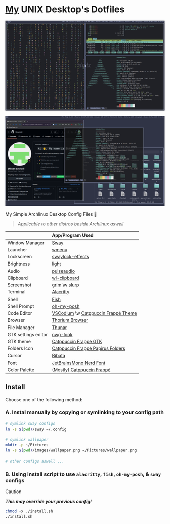 # [My](https://github.com/ikhsan3adi) UNIX Desktop's Dotfiles

![Preview](preview.png)

![Preview 1](preview_1.png)

My Simple Archlinux Desktop Config Files 🍚

> _Applicable to other distros beside Archlinux aswell_

|                     | App/Program Used                                                                                                                                   |
| :------------------ | :------------------------------------------------------------------------------------------------------------------------------------------------- |
| Window Manager      | [Sway](https://swaywm.org/)                                                                                                                        |
| Launcher            | [wmenu](https://github.com/dixonwille/wmenu)                                                                                                       |
| Lockscreen          | [swaylock-effects](https://github.com/mortie/swaylock-effects)                                                                                     |
| Brightness          | [light](https://gitlab.com/dpeukert/light)                                                                                                         |
| Audio               | [pulseaudio](https://www.freedesktop.org/wiki/Software/PulseAudio/)                                                                                |
| Clipboard           | [wl-clipboard](https://github.com/bugaevc/wl-clipboard)                                                                                            |
| Screenshot          | [grim](https://gitlab.freedesktop.org/emersion/grim) \w [slurp](https://github.com/emersion/slurp)                                                 |
| Terminal            | [Alacritty](https://github.com/alacritty/alacritty)                                                                                                |
| Shell               | [Fish](https://fishshell.com/)                                                                                                                     |
| Shell Prompt        | [oh-my-posh](https://ohmyposh.dev/)                                                                                                                |
| Code Editor         | [VSCodium](https://vscodium.com/) \w [Catppuccin Frappé Theme](https://marketplace.visualstudio.com/items?itemName=Catppuccin.catppuccin-vsc-pack) |
| Browser             | [Thorium Browser](https://thorium.rocks/)                                                                                                          |
| File Manager        | [Thunar](https://docs.xfce.org/xfce/thunar/start)                                                                                                  |
| GTK settings editor | [nwg-look](https://github.com/nwg-piotr/nwg-look)                                                                                                  |
| GTK theme           | [Catppuccin Frappé GTK](https://github.com/catppuccin/gtk/blob/main/docs/USAGE.md)                                                                 |
| Folders Icon        | [Catppuccin Frappé Papirus Folders](https://github.com/catppuccin/papirus-folders)                                                                 |
| Cursor              | [Bibata](https://github.com/ful1e5/Bibata_Cursor)                                                                                                  |
| Font                | [JetBrainsMono Nerd Font](https://www.nerdfonts.com/font-downloads)                                                                                |
| Color Palette       | (Mostly) [Catppuccin Frappé](https://catppuccin.com/palette/)                                                                                      |

## Install

Choose one of the following method:

### A. Instal manually by copying or symlinking to your config path

```sh
# symlink sway configs
ln -s $(pwd)/sway ~/.config

# symlink wallpaper
mkdir -p ~/Pictures
ln -s $(pwd)/images/wallpaper.png ~/Pictures/wallpaper.png

# other configs aswell ...
```

### B. Using install script to use `alacritty`, `fish`, `oh-my-posh`, & `sway` configs

> [!CAUTION]
> _**This may override your previous config!**_
>
> ```sh
> chmod +x ./install.sh
> ./install.sh
> ```
